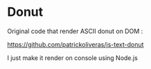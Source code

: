 # Donut
Original code that render ASCII donut on DOM : 

https://github.com/patrickoliveras/js-text-donut


I just make it render on console using Node.js